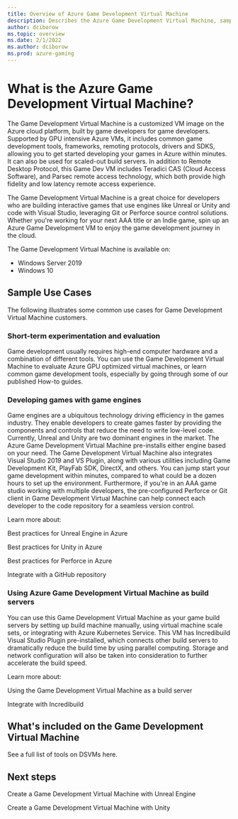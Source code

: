 ```yaml
---
title: Overview of Azure Game Development Virtual Machine
description: Describes the Azure Game Development Virtual Machine, sample use cases, and how to use the Azure Game Development Virtual Machine as a game build server.
author: dciborow
ms.topic: overview
ms.date: 2/1/2022
ms.author: dciborow
ms.prod: azure-gaming
---
```


# What is the Azure Game Development Virtual Machine?

The Game Development Virtual Machine is a customized VM image on the Azure cloud platform, built by game developers for game developers. Supported by GPU intensive Azure VMs, it includes common game development tools, frameworks, remoting protocols, drivers and SDKS, allowing you to get started developing your games in Azure within minutes. It can also be used for scaled-out build servers. In addition to Remote Desktop Protocol, this Game Dev VM includes Teradici CAS (Cloud Access Software), and Parsec remote access technology, which both provide high fidelity and low latency remote access experience.

The Game Development Virtual Machine is a great choice for developers who are building interactive games that use engines like Unreal or Unity and code with Visual Studio, leveraging Git or Perforce source control solutions. Whether you're working for your next AAA title or an Indie game, spin up an Azure Game Development VM to enjoy the game development journey in the cloud.

The Game Development Virtual Machine is available on:

- Windows Server 2019
- Windows 10

## Sample Use Cases

The following illustrates some common use cases for Game Development Virtual Machine customers.

### Short-term experimentation and evaluation

Game development usually requires high-end computer hardware and a combination of different tools. You can use the Game Development Virtual Machine to evaluate Azure GPU optimized virtual machines, or learn common game development tools, especially by going through some of our published How-to guides.

### Developing games with game engines

Game engines are a ubiquitous technology driving efficiency in the games industry. They enable developers to create games faster by providing the components and controls that reduce the need to write low-level code. Currently, Unreal and Unity are two dominant engines in the market. The Azure Game Development Virtual Machine pre-installs either engine based on your need. The Game Development Virtual Machine also integrates Visual Studio 2019 and VS Plugin, along with various utilities including Game Development Kit, PlayFab SDK, DirectX, and others. You can jump start your game development within minutes, compared to what could be a dozen hours to set up the environment. Furthermore, if you're in an AAA game studio working with multiple developers, the pre-configured Perforce or Git client in Game Development Virtual Machine can help connect each developer to the code repository for a seamless version control.

Learn more about:

Best practices for Unreal Engine in Azure

Best practices for Unity in Azure

Best practices for Perforce in Azure

Integrate with a GitHub repository

### Using Azure Game Development Virtual Machine as build servers

You can use this Game Development Virtual Machine as your game build servers by setting up build machine manually, using virtual machine scale sets, or integrating with Azure Kubernetes Service. This VM has Incredibuild Visual Studio Plugin pre-installed, which connects other build servers to dramatically reduce the build time by using parallel computing. Storage and network configuration will also be taken into consideration to further accelerate the build speed.

Learn more about:

Using the Game Development Virtual Machine as a build server

Integrate with Incredibuild

## What's included on the Game Development Virtual Machine

See a full list of tools on DSVMs here.

## Next steps

Create a Game Development Virtual Machine with Unreal Engine

Create a Game Development Virtual Machine with Unity
